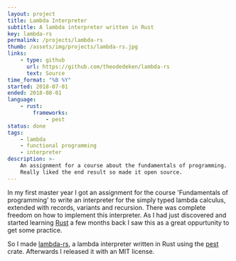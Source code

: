 ```yaml
---
layout: project
title: Lambda Interpreter
subtitle: A lambda interpreter written in Rust
key: lambda-rs
permalink: /projects/lambda-rs
thumb: /assets/img/projects/lambda-rs.jpg
links:
    - type: github
      url: https://github.com/theodedeken/lambda-rs
      text: Source
time_format: "%B %Y"
started: 2018-07-01
ended: 2018-08-01
language: 
    - rust:
        frameworks:
            - pest
status: done
tags:
    - lambda
    - functional programming
    - interpreter
description: >-
    An assignment for a course about the fundamentals of programming.
    Really liked the end result so made it open source.
---
```

In my first master year I got an assignment for the course 'Fundamentals of programming' to write an interpreter for the simply typed lambda calculus, extended with records, variants and recursion.
There was complete freedom on how to implement this interpreter.
As I had just discovered and started learning [Rust](https://www.rust-lang.org/) a few months back I saw this as a great oppurtunity to get some practice.

So I made [lambda-rs](https://github.com/theodedeken/lambda-rs), a lambda interpreter written in Rust using the [pest](https://crates.io/crates/pest) crate.
Afterwards I released it with an MIT license.